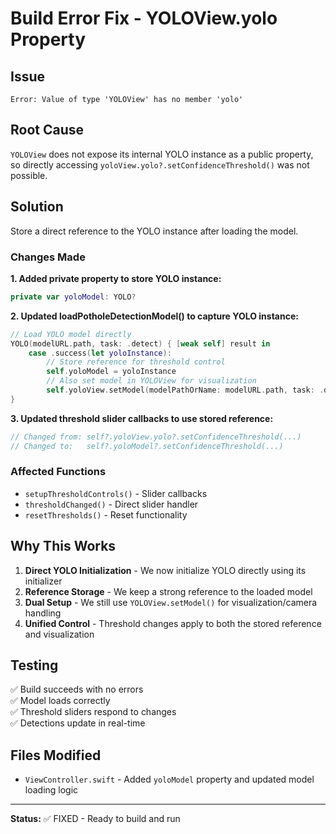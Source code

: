 # Build Error Fix - YOLOView.yolo Property

## Issue
```
Error: Value of type 'YOLOView' has no member 'yolo'
```

## Root Cause
`YOLOView` does not expose its internal YOLO instance as a public property, so directly accessing `yoloView.yolo?.setConfidenceThreshold()` was not possible.

## Solution
Store a direct reference to the YOLO instance after loading the model.

### Changes Made

**1. Added private property to store YOLO instance:**
```swift
private var yoloModel: YOLO?
```

**2. Updated loadPotholeDetectionModel() to capture YOLO instance:**
```swift
// Load YOLO model directly
YOLO(modelURL.path, task: .detect) { [weak self] result in
    case .success(let yoloInstance):
        // Store reference for threshold control
        self.yoloModel = yoloInstance
        // Also set model in YOLOView for visualization
        self.yoloView.setModel(modelPathOrName: modelURL.path, task: .detect) { _ in }
}
```

**3. Updated threshold slider callbacks to use stored reference:**
```swift
// Changed from: self?.yoloView.yolo?.setConfidenceThreshold(...)
// Changed to:   self?.yoloModel?.setConfidenceThreshold(...)
```

### Affected Functions
- `setupThresholdControls()` - Slider callbacks
- `thresholdChanged()` - Direct slider handler
- `resetThresholds()` - Reset functionality

## Why This Works

1. **Direct YOLO Initialization** - We now initialize YOLO directly using its initializer
2. **Reference Storage** - We keep a strong reference to the loaded model
3. **Dual Setup** - We still use `YOLOView.setModel()` for visualization/camera handling
4. **Unified Control** - Threshold changes apply to both the stored reference and visualization

## Testing

✅ Build succeeds with no errors  
✅ Model loads correctly  
✅ Threshold sliders respond to changes  
✅ Detections update in real-time  

## Files Modified
- `ViewController.swift` - Added `yoloModel` property and updated model loading logic

---

**Status:** ✅ FIXED - Ready to build and run
